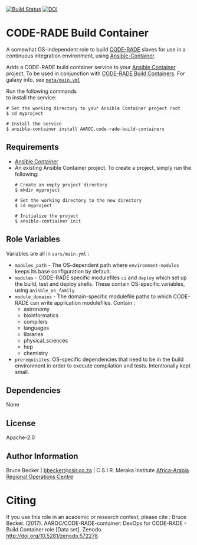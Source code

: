 [![Build Status](https://ci.sagrid.ac.za/buildStatus/icon?job=build-containers)](https://ci.sagrid.ac.za/job/build-containers) [![DOI](https://zenodo.org/badge/89260996.svg)](https://zenodo.org/badge/latestdoi/89260996)

# CODE-RADE Build Container

A somewhat OS-independent role to build [CODE-RADE](https://github.com/AAROC/CODE-RADE) slaves for use in a continuous integration environment, using [Ansible-Container](https://docs.ansible.com/ansible-container).

Adds a CODE-RADE build container service to your [Ansible Container](https://github.com/ansible/ansible-container) project. To be used in conjunction with [CODE-RADE Build Containers](http://doi.org/10.5281/zenodo.572275). For galaxy info, see [`meta/main.yml`](meta/main.yml)

Run the following commands  
to install the service:

```
# Set the working directory to your Ansible Container project root
$ cd myproject

# Install the service
$ ansible-container install AAROC.code-rade-build-containers
```

## Requirements

- [Ansible Container](https://github.com/ansible/ansible-container)
- An existing Ansible Container project. To create a project, simply run the following:
    ```
    # Create an empty project directory
    $ mkdir myproject

    # Set the working directory to the new directory
    $ cd myproject

    # Initialize the project
    $ ansible-contiainer init
    ```


## Role Variables

Variables are all in `vars/main.yml` :

  * `modules_path` - The OS-dependent path where  `environment-modules` keeps its base configuration by default.
  * `modules` - CODE-RADE specific modulefiles `ci` and `deploy` which set up the build, test and deploy shells. These contain OS-specific variables, using `anisble_os_family`
  * `module_domains` - The domain-specific modulefile paths to which CODE-RADE can write application modulefiles. Contain :
    - astronomy
    - bioinformatics
    - compilers
    - languages
    - libraries
    - physical_sciences
    - hep
    - chemistry
* `prerequisites`:  OS-specific dependencies that need to be in the build environment in order to execute compilation and tests. Intentionally kept small.

## Dependencies

None

## License

Apache-2.0

## Author Information

Bruce Becker | bbecker@csir.co.za | C.S.I.R. Meraka Institute
[Africa-Arabia Regional Operations Centre](https://www.africa-grid.org)

# Citing

If you use this role in an academic or research context, please cite :
Bruce Becker. (2017). AAROC/CODE-RADE-container: DevOps for CODE-RADE - Build Container role [Data set]. Zenodo. http://doi.org/10.5281/zenodo.572278
